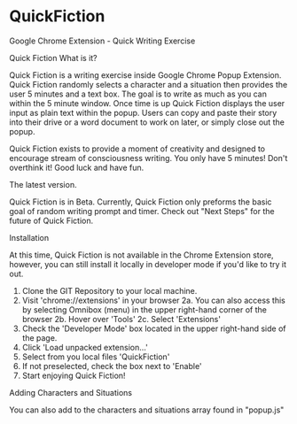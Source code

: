 # QuickFiction
Google Chrome Extension - Quick Writing Exercise

Quick Fiction
What is it?

Quick Fiction is a writing exercise inside Google Chrome Popup Extension. Quick Fiction randomly selects a character and a situation then provides the user 5 minutes and a text box. The goal is to write as much as you can within the 5 minute window. Once time is up Quick Fiction displays the user input as plain text within the popup. Users can copy and paste their story into their drive or a word document to work on later, or simply close out the popup.

Quick Fiction exists to provide a moment of creativity and designed to encourage stream of consciousness writing. You only have 5 minutes! Don't overthink it! Good luck and have fun.


The latest version.

Quick Fiction is in Beta. Currently, Quick Fiction only preforms the basic goal of random writing prompt and timer. Check out "Next Steps" for the future of Quick Fiction.

Installation

At this time, Quick Fiction is not available in the Chrome Extension store, however, you can still install it locally in developer mode if you'd like to try it out.

1. Clone the GIT Repository to your local machine.
2. Visit 'chrome://extensions' in your browser
  2a. You can also access this by selecting Omnibox (menu) in the upper right-hand corner of the browser
  2b. Hover over 'Tools'
  2c. Select 'Extensions'
3. Check the 'Developer Mode' box located in the upper right-hand side of the page.
4. Click 'Load unpacked extension...'
5. Select from you local files 'QuickFiction'
6. If not preselected, check the box next to 'Enable'
7. Start enjoying Quick Fiction!


Adding Characters and Situations 

You can also add to the characters and situations array found in "popup.js"
